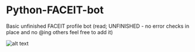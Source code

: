 # Python-FACEIT-bot
Basic unfinished FACEIT profile bot (read; UNFINISHED - no error checks in place and no @ing others feel free to add it)

![alt text](https://github.com/SobieskiCodes/Python-FACEIT-bot/blob/master/TNLINCLUDED.PNG?raw=true)
